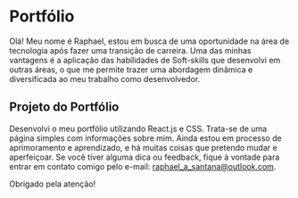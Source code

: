 # Portfólio
Olá! Meu nome é Raphael, estou em busca de uma oportunidade na área de tecnologia após fazer uma transição de carreira. Uma das minhas vantagens é a aplicação das habilidades de Soft-skills que desenvolvi em outras áreas, o que me permite trazer uma abordagem dinâmica e diversificada ao meu trabalho como desenvolvedor.

## Projeto do Portfólio
Desenvolvi o meu portfólio utilizando React.js e CSS. Trata-se de uma página simples com informações sobre mim. Ainda estou em processo de aprimoramento e aprendizado, e há muitas coisas que pretendo mudar e aperfeiçoar. Se você tiver alguma dica ou feedback, fique à vontade para entrar em contato comigo pelo e-mail: raphael_a_santana@outlook.com.

Obrigado pela atenção!